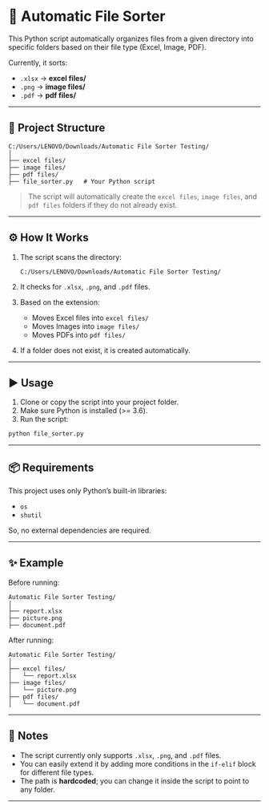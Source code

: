 # 📂 Automatic File Sorter

This Python script automatically organizes files from a given directory into specific folders based on their file type (Excel, Image, PDF).  

Currently, it sorts:
- `.xlsx` → **excel files/**
- `.png` → **image files/**
- `.pdf` → **pdf files/**

---

## 📁 Project Structure

```
C:/Users/LENOVO/Downloads/Automatic File Sorter Testing/
│
├── excel files/
├── image files/
├── pdf files/
├── file_sorter.py   # Your Python script
```

> The script will automatically create the `excel files`, `image files`, and `pdf files` folders if they do not already exist.

---

## ⚙️ How It Works

1. The script scans the directory:  
   ```
   C:/Users/LENOVO/Downloads/Automatic File Sorter Testing/
   ```

2. It checks for `.xlsx`, `.png`, and `.pdf` files.

3. Based on the extension:
   - Moves Excel files into `excel files/`
   - Moves Images into `image files/`
   - Moves PDFs into `pdf files/`

4. If a folder does not exist, it is created automatically.

---

## ▶️ Usage

1. Clone or copy the script into your project folder.  
2. Make sure Python is installed (>= 3.6).  
3. Run the script:

```bash
python file_sorter.py
```

---

## 📦 Requirements

This project uses only Python’s built-in libraries:
- `os`
- `shutil`

So, no external dependencies are required.

---

## ✨ Example

Before running:
```
Automatic File Sorter Testing/
│
├── report.xlsx
├── picture.png
├── document.pdf
```

After running:
```
Automatic File Sorter Testing/
│
├── excel files/
│   └── report.xlsx
├── image files/
│   └── picture.png
├── pdf files/
│   └── document.pdf
```

---

## 📝 Notes

- The script currently only supports `.xlsx`, `.png`, and `.pdf` files.  
- You can easily extend it by adding more conditions in the `if-elif` block for different file types.  
- The path is **hardcoded**; you can change it inside the script to point to any folder.  

---
